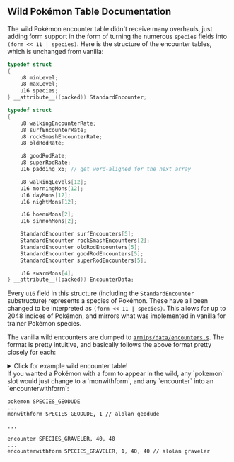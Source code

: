 ## Wild Pokémon Table Documentation

The wild Pokémon encounter table didn't receive many overhauls, just adding form support in the form of turning the numerous ``species`` fields into ``(form << 11 | species)``.  Here is the structure of the encounter tables, which is unchanged from vanilla:

```c
typedef struct
{
    u8 minLevel;
    u8 maxLevel;
    u16 species;
} __attribute__((packed)) StandardEncounter;

typedef	struct
{
    u8 walkingEncounterRate;
    u8 surfEncounterRate;
    u8 rockSmashEncounterRate;
    u8 oldRodRate;

    u8 goodRodRate;
    u8 superRodRate;
    u16 padding_x6; // get word-aligned for the next array

    u8 walkingLevels[12];
    u16 morningMons[12];
    u16 dayMons[12];
    u16 nightMons[12];

    u16 hoennMons[2];
    u16 sinnohMons[2];

    StandardEncounter surfEncounters[5];
    StandardEncounter rockSmashEncounters[2];
    StandardEncounter oldRodEncounters[5];
    StandardEncounter goodRodEncounters[5];
    StandardEncounter superRodEncounters[5];

    u16 swarmMons[4];    
} __attribute__((packed)) EncounterData;
```

Every ``u16`` field in this structure (including the ``StandardEncounter`` substructure) represents a species of Pokémon.  These have all been changed to be interpreted as ``(form << 11 | species)``.  This allows for up to 2048 indices of Pokémon, and mirrors what was implemented in vanilla for trainer Pokémon species.

The vanilla wild encounters are dumped to [`armips/data/encounters.s`](https://github.com/BluRosie/hg-engine/blob/main/armips/data/encounters.s).  The format is pretty intuitive, and basically follows the above format pretty closely for each:

<details>
<summary>Click for example wild encounter table!</summary>
<br>

```
encounterdata  69 // creates the file to populate

walkrate 10
surfrate 10
rocksmashrate 50
oldrodrate 25
goodrodrate 50
superrodrate 75
walklevels 3, 2, 3, 2, 2, 2, 4, 4, 3, 4, 3, 4
// walklevels specifies the levels of each slot.  each slot gets its own individual level without a range, which is different compared to the encounter format of later entries.
// replace "pokemon SPECIES_*" with "monwithform SPECIES_*, formid" to get the specific form of a pokemon.  if i want a galarian darumaka, i'd put "monwithform SPECIES_DARUMAKA, 1"
// probabilities:  20, 20, 10, 10, 10, 10, 5, 5, 4, 4, 1, 1


// morning encounter slots
pokemon SPECIES_GEODUDE
pokemon SPECIES_ZUBAT
pokemon SPECIES_GEODUDE
pokemon SPECIES_ZUBAT
pokemon SPECIES_GEODUDE
pokemon SPECIES_GEODUDE
pokemon SPECIES_GEODUDE
pokemon SPECIES_GEODUDE
pokemon SPECIES_ZUBAT
pokemon SPECIES_ZUBAT
pokemon SPECIES_ZUBAT
pokemon SPECIES_DUNSPARCE

// day encounter slots
pokemon SPECIES_GEODUDE
pokemon SPECIES_ZUBAT
pokemon SPECIES_GEODUDE
pokemon SPECIES_ZUBAT
pokemon SPECIES_GEODUDE
pokemon SPECIES_GEODUDE
pokemon SPECIES_GEODUDE
pokemon SPECIES_GEODUDE
pokemon SPECIES_ZUBAT
pokemon SPECIES_ZUBAT
pokemon SPECIES_ZUBAT
pokemon SPECIES_DUNSPARCE

// night encounter slots
pokemon SPECIES_GEODUDE
pokemon SPECIES_ZUBAT
pokemon SPECIES_GEODUDE
pokemon SPECIES_ZUBAT
pokemon SPECIES_GEODUDE
pokemon SPECIES_GEODUDE
pokemon SPECIES_GEODUDE
pokemon SPECIES_GEODUDE
pokemon SPECIES_ZUBAT
pokemon SPECIES_ZUBAT
pokemon SPECIES_ZUBAT
pokemon SPECIES_DUNSPARCE

// hoenn encounter slots
pokemon SPECIES_ABSOL
pokemon SPECIES_MAKUHITA

// sinnoh encounter slots
pokemon SPECIES_BRONZOR
pokemon SPECIES_CHINGLING

// the encounter macro specifies a minlevel and a maxlevel
// this is used for the following encounters and not for the normal grass encounters (for some reason)
// either way, change "encounter SPECIES_*, minlevel, maxlevel" to "encounterwithform SPECIES_*, formid, minlevel, maxlevel" to add the form to the new encounter

// surf encounters
// probabilities:  60, 30, 5, 4, 1
encounter SPECIES_MAGIKARP, 10, 20
encounter SPECIES_MAGIKARP, 5, 15
encounter SPECIES_MAGIKARP, 2, 10
encounter SPECIES_MAGIKARP, 2, 10
encounter SPECIES_MAGIKARP, 2, 10

// rock smash encounters
// probabilities:  90, 10
encounter SPECIES_DUNSPARCE, 4, 8
encounter SPECIES_GEODUDE, 8, 14

// old rod encounters
// probabilities:  60, 30, 5, 4, 1
encounter SPECIES_MAGIKARP, 10, 10
encounter SPECIES_MAGIKARP, 10, 10
encounter SPECIES_MAGIKARP, 10, 10
encounter SPECIES_GOLDEEN, 10, 10
encounter SPECIES_GOLDEEN, 10, 10

// good rod encounters
// probabilities:  40, 40, 15, 4, 1
encounter SPECIES_MAGIKARP, 20, 20
encounter SPECIES_GOLDEEN, 20, 20
encounter SPECIES_GOLDEEN, 20, 20
encounter SPECIES_GOLDEEN, 20, 20
encounter SPECIES_GOLDEEN, 20, 20

// super rod encounters
// probabilities:  40, 40, 15, 4, 1
encounter SPECIES_GOLDEEN, 40, 40
encounter SPECIES_GOLDEEN, 40, 40
encounter SPECIES_MAGIKARP, 40, 40
encounter SPECIES_SEAKING, 40, 40
encounter SPECIES_MAGIKARP, 40, 40

// swarm grass
pokemon SPECIES_DUNSPARCE
// swarm surf
pokemon SPECIES_MAGIKARP
// swarm good rod
pokemon SPECIES_GOLDEEN
// swarm super rod
pokemon SPECIES_MAGIKARP

.close
```
</details>
If you wanted a Pokémon with a form to appear in the wild, any `pokemon` slot would just change to a `monwithform`, and any `encounter` into an `encounterwithform`:

```
pokemon SPECIES_GEODUDE
...
monwithform SPECIES_GEODUDE, 1 // alolan geodude

...

encounter SPECIES_GRAVELER, 40, 40
...
encounterwithform SPECIES_GRAVELER, 1, 40, 40 // alolan graveler
```